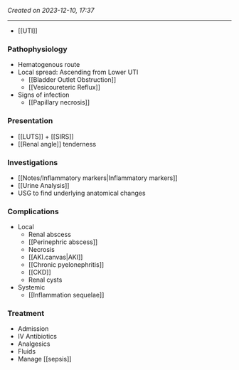 *Created on 2023-12-10, 17:37* 

---
- [[UTI]] 

### Pathophysiology
- Hematogenous route
- Local spread: Ascending from Lower UTI
	- [[Bladder Outlet Obstruction]]
	- [[Vesicoureteric Reflux]] 
- Signs of infection
	- [[Papillary necrosis]] 

### Presentation
- [[LUTS]] + [[SIRS]] 
- [[Renal angle]] tenderness

### Investigations
- [[Notes/Inflammatory markers|Inflammatory markers]]
- [[Urine Analysis]] 
- USG to find underlying anatomical changes

### Complications
- Local
	- Renal abscess
	- [[Perinephric abscess]]
	- Necrosis
	- [[AKI.canvas|AKI]]
	- [[Chronic pyelonephritis]]
	- [[CKD]] 
	- Renal cysts 
- Systemic
	- [[Inflammation sequelae]] 

### Treatment
- Admission
- IV Antibiotics
- Analgesics
- Fluids 
- Manage [[sepsis]] 

